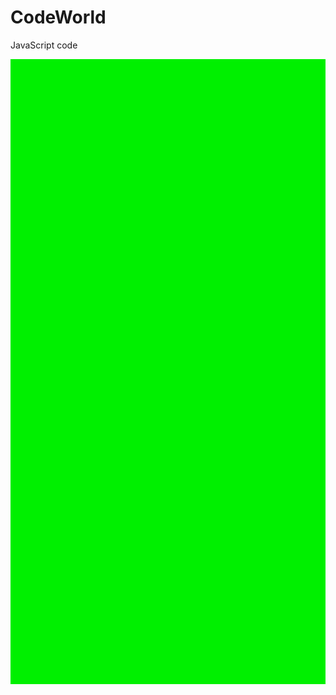 # CodeWorld
JavaScript code

<html>
<head><title></title>
<script type="text/javascript">
    function yHandler() {
        var dvmain = document.getElementById('dvmain');
        var contentHeight = dvmain.offsetHeight;
        var yOffset = window.pageYOffset;
        var y = yOffset + window.innerHeight;
        if (y >= contentHeight) {
            dvmain.innerHTML += '<div class="newData">I am a newly added page!!!</div>';
        }
         }
         window.onscroll = yHandler;
</script>
<style type="text/css">

div#dvmain{width:800px; margin:0px auto;}
div.newData{height:1000px; background:#ffff00; margin:10px 0px; font-size:xx-large; font-weight:bolder;}
</style>
</head>
<body>
<div id="dvmain"><div style='height:1000px; background:#00f000; margin:10px 0px;'>
</div></body>
</html>
